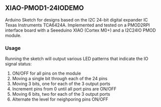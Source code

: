 ## XIAO-PMOD1-24IODEMO

Arduino Sketch for designs based on the I2C 24-bit digital expander IC Texas Instruments TCA6424A.
Implemented and tested on a PMOD2RPI interface board with a Seeeduino XIAO (Cortex M0+) and a I2C24IO PMOD module. 

### Usage

Running the sketch will output various LED patterns that indicate the IO signal status:

1. ON/OFF for all pins on the module
2. Moving a single bit through each of the 24 pins
3. Moving 3 bits, one for each of the 3 output ports
4. Increment pins from 0 until all port pins are ON/OFF
5. Moving 6 bits, two for each of the 3 output ports
6. Alternate the level for neighporing pins ON/OFF